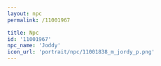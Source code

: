 ```yaml
---
layout: npc
permalink: /11001967

title: Npc
id: '11001967'
npc_name: 'Joddy'
icon_url: 'portrait/npc/11001838_m_jordy_p.png'
---
```

